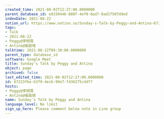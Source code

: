 ```yaml
---
created_time: 2021-08-02T12:27:00.0000000
parent_database_id: e9339446-880f-4ef0-8ad7-8ad1f507dded
indexDate: 2021-08-22
notion_url: https://www.notion.so/Sunday-s-Talk-by-Peggy-and-Antina-67223fbeb3f94ecb99e7f436275c4df7
tags:
- Talk
- 2021-08-22
- Peggy@李明霈
- Antina@張庭瑄
talktime: 2021-08-22T09:30:00.0000000
parent_type: database_id
software: Google Meet
title: Sunday's Talk by Peggy and Antina
object: page
archived: false
last_edited_time: 2021-08-02T12:27:00.0000000
id: 67223fbe-b3f9-4ecb-99e7-f436275c4df7
hosts:
- Peggy@李明霈
- Antina@張庭瑄
name: Sunday's Talk by Peggy and Antina
language_level: No limit
sign_up_here: Please comment below note in Line group
---
```







